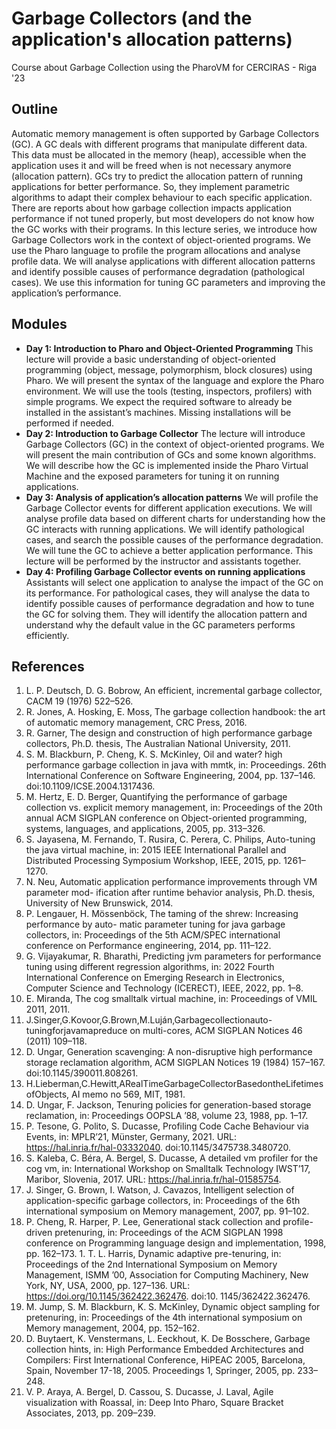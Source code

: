 # Garbage Collectors (and the application's allocation patterns)

Course about Garbage Collection using the PharoVM for CERCIRAS - Riga '23

## Outline
Automatic memory management is often supported by Garbage Collectors (GC). A GC deals with different programs that manipulate different data. This data must be allocated in the memory (heap), accessible when the application uses it and will be freed when is not necessary anymore (allocation pattern). GCs try to predict the allocation pattern of running applications for better performance. So, they implement parametric algorithms to adapt their complex behaviour to each specific application. There are reports about how garbage collection impacts application performance if not tuned properly, but most developers do not know how the GC works with their programs.
In this lecture series, we introduce how Garbage Collectors work in the context of object-oriented programs. We use the Pharo language to profile the program allocations and analyse profile data. We will analyse applications with different allocation patterns and identify possible causes of performance degradation (pathological cases). We use this information for tuning GC parameters and improving the application’s performance.

## Modules

- **Day 1: Introduction to Pharo and Object-Oriented Programming**
This lecture will provide a basic understanding of object-oriented programming (object, message, polymorphism, block closures) using Pharo. We will present the syntax of the language and explore the Pharo environment. We will use the tools (testing, inspectors, profilers) with simple programs. We expect the required software to already be installed in the assistant’s machines. Missing installations will be performed if needed.
- **Day 2: Introduction to Garbage Collector**
The lecture will introduce Garbage Collectors (GC) in the context of object-oriented programs. We will present the main contribution of GCs and some known algorithms. We will describe how the GC is implemented inside the Pharo Virtual Machine and the exposed parameters for tuning it on running applications.
- **Day 3: Analysis of application’s allocation patterns**
We will profile the Garbage Collector events for different application executions. We will analyse profile data based on different charts for understanding how the GC interacts with running applications. We will identify pathological cases, and search the possible causes of the performance degradation. We will tune the GC to achieve a better application performance. This lecture will be performed by the instructor and assistants together.
- **Day 4: Profiling Garbage Collector events on running applications**
Assistants will select one application to analyse the impact of the GC on its performance. For pathological cases, they will analyse the data to identify possible causes of performance degradation and how to tune the GC for solving them. They will identify the allocation pattern and understand why the default value in the GC parameters performs efficiently.

## References
1. L. P. Deutsch, D. G. Bobrow, An efficient, incremental garbage collector, CACM 19 (1976) 522–526.
1. R. Jones, A. Hosking, E. Moss, The garbage collection handbook: the art of automatic memory management, CRC Press, 2016.
1. R. Garner, The design and construction of high performance garbage collectors, Ph.D. thesis, The Australian National University, 2011.
1. S. M. Blackburn, P. Cheng, K. S. McKinley, Oil and water? high performance garbage collection in java with mmtk, in: Proceedings. 26th International Conference on Software Engineering, 2004, pp. 137–146. doi:10.1109/ICSE.2004.1317436.
1. M. Hertz, E. D. Berger, Quantifying the performance of garbage collection vs. explicit memory management, in: Proceedings of the 20th annual ACM SIGPLAN conference on Object-oriented programming, systems, languages, and applications, 2005, pp. 313–326.
1. S. Jayasena, M. Fernando, T. Rusira, C. Perera, C. Philips, Auto-tuning the java virtual machine, in: 2015 IEEE International Parallel and Distributed Processing Symposium Workshop, IEEE, 2015, pp. 1261–1270.
1. N. Neu, Automatic application performance improvements through VM parameter mod- ification after runtime behavior analysis, Ph.D. thesis, University of New Brunswick, 2014.
1. P. Lengauer, H. Mössenböck, The taming of the shrew: Increasing performance by auto- matic parameter tuning for java garbage collectors, in: Proceedings of the 5th ACM/SPEC international conference on Performance engineering, 2014, pp. 111–122.
1. G. Vijayakumar, R. Bharathi, Predicting jvm parameters for performance tuning using different regression algorithms, in: 2022 Fourth International Conference on Emerging Research in Electronics, Computer Science and Technology (ICERECT), IEEE, 2022, pp. 1–8.
1. E. Miranda, The cog smalltalk virtual machine, in: Proceedings of VMIL 2011, 2011.
1. J.Singer,G.Kovoor,G.Brown,M.Luján,Garbagecollectionauto-tuningforjavamapreduce on multi-cores, ACM SIGPLAN Notices 46 (2011) 109–118.
1. D. Ungar, Generation scavenging: A non-disruptive high performance storage reclamation algorithm, ACM SIGPLAN Notices 19 (1984) 157–167. doi:10.1145/390011.808261.
1. H.Lieberman,C.Hewitt,ARealTimeGarbageCollectorBasedontheLifetimesofObjects, AI memo no 569, MIT, 1981.
1. D. Ungar, F. Jackson, Tenuring policies for generation-based storage reclamation, in: Proceedings OOPSLA ’88, volume 23, 1988, pp. 1–17.
1. P. Tesone, G. Polito, S. Ducasse, Profiling Code Cache Behaviour via Events, in: MPLR’21, Münster, Germany, 2021. URL: https://hal.inria.fr/hal-03332040. doi:10.1145/3475738.3480720.
1. S. Kaleba, C. Béra, A. Bergel, S. Ducasse, A detailed vm profiler for the cog vm, in: International Workshop on Smalltalk Technology IWST’17, Maribor, Slovenia, 2017. URL: https://hal.inria.fr/hal-01585754.
1. J. Singer, G. Brown, I. Watson, J. Cavazos, Intelligent selection of application-specific garbage collectors, in: Proceedings of the 6th international symposium on Memory management, 2007, pp. 91–102.
1. P. Cheng, R. Harper, P. Lee, Generational stack collection and profile-driven pretenuring, in: Proceedings of the ACM SIGPLAN 1998 conference on Programming language design and implementation, 1998, pp. 162–173. 1. T. L. Harris, Dynamic adaptive pre-tenuring, in: Proceedings of the 2nd International Symposium on Memory Management, ISMM ’00, Association for Computing Machinery, New York, NY, USA, 2000, pp. 127–136. URL: https://doi.org/10.1145/362422.362476. doi:10. 1145/362422.362476.
1. M. Jump, S. M. Blackburn, K. S. McKinley, Dynamic object sampling for pretenuring, in: Proceedings of the 4th international symposium on Memory management, 2004, pp. 152–162.
1. D. Buytaert, K. Venstermans, L. Eeckhout, K. De Bosschere, Garbage collection hints, in: High Performance Embedded Architectures and Compilers: First International Conference, HiPEAC 2005, Barcelona, Spain, November 17-18, 2005. Proceedings 1, Springer, 2005, pp. 233–248.
1. V. P. Araya, A. Bergel, D. Cassou, S. Ducasse, J. Laval, Agile visualization with Roassal, in: Deep Into Pharo, Square Bracket Associates, 2013, pp. 209–239.
